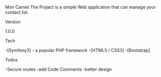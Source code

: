 Mon Carnet
The Project is a simple Web application that can manage your contact list.

Version

  1.0.0

Tech

  -[Symfony3] - a popular PHP framework
  -[HTML5 / CSS3]
  -[Bootstrap]

Todos

  -Secure routes
  -add Code Comments
  -better design

